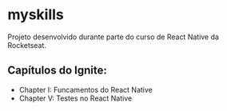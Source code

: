 # myskills
Projeto desenvolvido durante parte do curso de React Native da Rocketseat.

## Capítulos do Ignite:
- Chapter I: Funcamentos do React Native
- Chapter V: Testes no React Native

